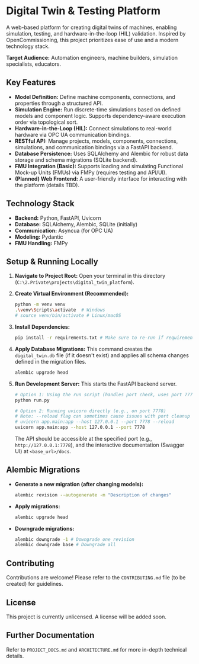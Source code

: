 # Digital Twin & Testing Platform

A web-based platform for creating digital twins of machines, enabling simulation, testing, and hardware-in-the-loop (HIL) validation. Inspired by OpenCommissioning, this project prioritizes ease of use and a modern technology stack.

**Target Audience:** Automation engineers, machine builders, simulation specialists, educators.

## Key Features

*   **Model Definition:** Define machine components, connections, and properties through a structured API.
*   **Simulation Engine:** Run discrete-time simulations based on defined models and component logic. Supports dependency-aware execution order via topological sort.
*   **Hardware-in-the-Loop (HIL):** Connect simulations to real-world hardware via OPC UA communication bindings.
*   **RESTful API:** Manage projects, models, components, connections, simulations, and communication bindings via a FastAPI backend.
*   **Database Persistence:** Uses SQLAlchemy and Alembic for robust data storage and schema migrations (SQLite backend).
*   **FMU Integration (Basic):** Supports loading and simulating Functional Mock-up Units (FMUs) via FMPy (requires testing and API/UI).
*   **(Planned) Web Frontend:** A user-friendly interface for interacting with the platform (details TBD).

## Technology Stack

*   **Backend:** Python, FastAPI, Uvicorn
*   **Database:** SQLAlchemy, Alembic, SQLite (initially)
*   **Communication:** Asyncua (for OPC UA)
*   **Modeling:** Pydantic
*   **FMU Handling:** FMPy

<!--
## Development Status (as of 2025-04-11)

*   **Architecture:** Defined in `ARCHITECTURE.md`. Uses a Python/FastAPI backend, a web frontend (TBD), and SQLite for the database.
*   **Core Backend & Modeling:** Complete (Projects, Models, Components, Connections API/DB).
*   **Basic Simulation:** Mostly Complete (Simulation service, API, basic component logic, topological sort).
*   **Communication & HIL (OPC UA):** Implementation complete, requires testing and refinement.
*   **FMU Integration:** Basic simulation service integration complete (loading, stepping, cleanup via FMPy). Requires API/UI for management and testing.

(Consider moving detailed status history to a CHANGELOG.md)
-->
## Setup & Running Locally

1.  **Navigate to Project Root:**
    Open your terminal in this directory (`C:\2.Private\projects\digital_twin_platform`).

2.  **Create Virtual Environment (Recommended):**
    ```bash
    python -m venv venv
    .\venv\Scripts\activate  # Windows
    # source venv/bin/activate # Linux/macOS
    ```

3.  **Install Dependencies:**
    ```bash
    pip install -r requirements.txt # Make sure to re-run if requirements changed
    ```

4.  **Apply Database Migrations:**
    This command creates the `digital_twin.db` file (if it doesn't exist) and applies all schema changes defined in the migration files.
    ```bash
    alembic upgrade head
    ```

5.  **Run Development Server:**
    This starts the FastAPI backend server.
    ```bash
    # Option 1: Using the run script (handles port check, uses port 7777 by default)
    python run.py

    # Option 2: Running uvicorn directly (e.g., on port 7778)
    # Note: --reload flag can sometimes cause issues with port cleanup on Windows.
    # uvicorn app.main:app --host 127.0.0.1 --port 7778 --reload
    uvicorn app.main:app --host 127.0.0.1 --port 7778
    ```
    The API should be accessible at the specified port (e.g., `http://127.0.0.1:7778`), and the interactive documentation (Swagger UI) at `<base_url>/docs`.

## Alembic Migrations

*   **Generate a new migration (after changing models):**
    ```bash
    alembic revision --autogenerate -m "Description of changes"
    ```
*   **Apply migrations:**
    ```bash
    alembic upgrade head
    ```
*   **Downgrade migrations:**
    ```bash
    alembic downgrade -1 # Downgrade one revision
    alembic downgrade base # Downgrade all
    ```

<!--
## Next Steps / Roadmap

*   Test and refine HIL functionality with real OPC UA servers.
*   Implement logic for a wider variety of component types.
*   Develop the web frontend.
*   Add comprehensive unit and integration tests.
*   Explore alternative database backends (e.g., PostgreSQL).
*   Define clear contribution guidelines.
*   Choose and add a project license.

(Consider using GitHub Issues or Projects for detailed task tracking)
-->

## Contributing

Contributions are welcome! Please refer to the `CONTRIBUTING.md` file (to be created) for guidelines.

## License

This project is currently unlicensed. A license will be added soon.

## Further Documentation

Refer to `PROJECT_DOCS.md` and `ARCHITECTURE.md` for more in-depth technical details.